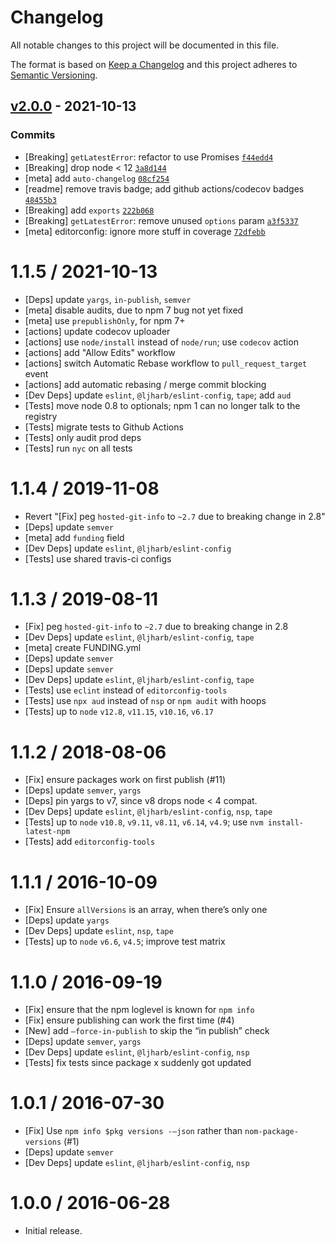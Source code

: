 # Changelog

All notable changes to this project will be documented in this file.

The format is based on [Keep a Changelog](https://keepachangelog.com/en/1.0.0/)
and this project adheres to [Semantic Versioning](https://semver.org/spec/v2.0.0.html).

## [v2.0.0](https://github.com/ljharb/safe-publish-latest/compare/v1.1.5...v2.0.0) - 2021-10-13

### Commits

- [Breaking] `getLatestError`: refactor to use Promises [`f44edd4`](https://github.com/ljharb/safe-publish-latest/commit/f44edd4a111254011ec475b2b5ccb6abc120c79e)
- [Breaking] drop node &lt; 12 [`3a8d144`](https://github.com/ljharb/safe-publish-latest/commit/3a8d144bb4f4f2cd3403c7884ce9833335a6b804)
- [meta] add `auto-changelog` [`08cf254`](https://github.com/ljharb/safe-publish-latest/commit/08cf25452a35818016e2a1946b07df7dec75e91a)
- [readme] remove travis badge; add github actions/codecov badges [`48455b3`](https://github.com/ljharb/safe-publish-latest/commit/48455b38ff733c679b379552746626449e2a5b94)
- [Breaking] add `exports` [`222b068`](https://github.com/ljharb/safe-publish-latest/commit/222b068b45e3c649979445b203e1417d74c744ef)
- [Breaking] `getLatestError`: remove unused `options` param [`a3f5337`](https://github.com/ljharb/safe-publish-latest/commit/a3f533705deb6f2f69535b43caf88279d121c0af)
- [meta] editorconfig: ignore more stuff in coverage [`72dfebb`](https://github.com/ljharb/safe-publish-latest/commit/72dfebb780db60747cca3435987a58d9708851bf)

<!-- auto-changelog-above -->

1.1.5 / 2021-10-13
==================
  * [Deps] update `yargs`, `in-publish`, `semver`
  * [meta] disable audits, due to npm 7 bug not yet fixed
  * [meta] use `prepublishOnly`, for npm 7+
  * [actions] update codecov uploader
  * [actions] use `node/install` instead of `node/run`; use `codecov` action
  * [actions] add "Allow Edits" workflow
  * [actions] switch Automatic Rebase workflow to `pull_request_target` event
  * [actions] add automatic rebasing / merge commit blocking
  * [Dev Deps] update `eslint`, `@ljharb/eslint-config`, `tape`; add `aud`
  * [Tests] move node 0.8 to optionals; npm 1 can no longer talk to the registry
  * [Tests] migrate tests to Github Actions
  * [Tests] only audit prod deps
  * [Tests] run `nyc` on all tests

1.1.4 / 2019-11-08
==================
  * Revert "[Fix] peg `hosted-git-info` to `~2.7` due to breaking change in 2.8"
  * [Deps] update `semver`
  * [meta] add `funding` field
  * [Dev Deps] update `eslint`, `@ljharb/eslint-config`
  * [Tests] use shared travis-ci configs

1.1.3 / 2019-08-11
==================
  * [Fix] peg `hosted-git-info` to `~2.7` due to breaking change in 2.8
  * [Dev Deps] update `eslint`, `@ljharb/eslint-config`, `tape`
  * [meta] create FUNDING.yml
  * [Deps] update `semver`
  * [Deps] update `semver`
  * [Dev Deps] update `eslint`, `@ljharb/eslint-config`, `tape`
  * [Tests] use `eclint` instead of `editorconfig-tools`
  * [Tests] use `npx aud` instead of `nsp` or `npm audit` with hoops
  * [Tests] up to `node` `v12.8`, `v11.15`, `v10.16`, `v6.17`

1.1.2 / 2018-08-06
==================
  * [Fix] ensure packages work on first publish (#11)
  * [Deps] update `semver`, `yargs`
  * [Deps] pin yargs to v7, since v8 drops node < 4 compat.
  * [Dev Deps] update `eslint`, `@ljharb/eslint-config`, `nsp`, `tape`
  * [Tests] up to `node` `v10.8`, `v9.11`, `v8.11`, `v6.14`, `v4.9`; use `nvm install-latest-npm`
  * [Tests] add `editorconfig-tools`

1.1.1 / 2016-10-09
==================
  * [Fix] Ensure `allVersions` is an array, when there’s only one
  * [Deps] update `yargs`
  * [Dev Deps] update `eslint`, `nsp`, `tape`
  * [Tests] up to `node` `v6.6`, `v4.5`; improve test matrix

1.1.0 / 2016-09-19
==================
  * [Fix] ensure that the npm loglevel is known for `npm info`
  * [Fix] ensure publishing can work the first time (#4)
  * [New] add `—force-in-publish` to skip the “in publish” check
  * [Deps] update `semver`, `yargs`
  * [Dev Deps] update `eslint`, `@ljharb/eslint-config`, `nsp`
  * [Tests] fix tests since package x suddenly got updated

1.0.1 / 2016-07-30
==================
  * [Fix] Use `npm info $pkg versions -—json` rather than `nom-package-versions` (#1)
  * [Deps] update `semver`
  * [Dev Deps] update `eslint`, `@ljharb/eslint-config`, `nsp`

1.0.0 / 2016-06-28
==================
  * Initial release.
